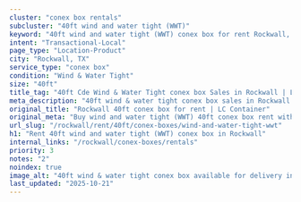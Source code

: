 ```yaml
---
cluster: "conex box rentals"
subcluster: "40ft wind and water tight (WWT)"
keyword: "40ft wind and water tight (WWT) conex box for rent Rockwall, TX"
intent: "Transactional-Local"
page_type: "Location-Product"
city: "Rockwall, TX"
service_type: "conex box"
condition: "Wind & Water Tight"
size: "40ft"
title_tag: "40ft Cde Wind & Water Tight conex box Sales in Rockwall | LC Container"
meta_description: "40ft wind & water tight conex box sales in Rockwall. Fast delivery, competitive pricing. Serving conex boxes area. Quote ID: A39. Call (214) 524-4168 for your free quote today."
original_title: "Rockwall 40ft conex box for rent | LC Container"
original_meta: "Buy wind and water tight (WWT) 40ft conex box rent with local delivery in Rockwall, TX. LC Container — local Since 2003. Request a fast quote today."
url_slug: "/rockwall/rent/40ft/conex-boxes/wind-and-water-tight-wwt"
h1: "Rent 40ft wind and water tight (WWT) conex box in Rockwall"
internal_links: "/rockwall/conex-boxes/rentals"
priority: 3
notes: "2"
noindex: true
image_alt: "40ft wind & water tight conex box available for delivery in Rockwall"
last_updated: "2025-10-21"
---
```


<!-- TODO: Add unique city/inventory copy, images, and internal links here. -->
